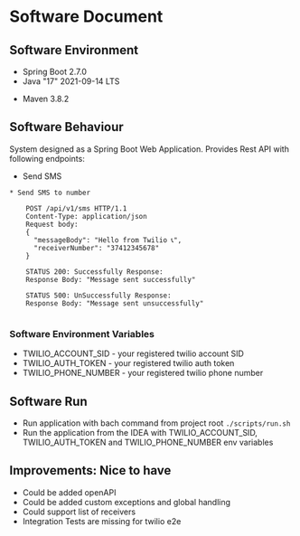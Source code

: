 # Software Document

## Software Environment

* Spring Boot 2.7.0
* Java "17" 2021-09-14 LTS
+ Maven 3.8.2

## Software Behaviour
System designed as a Spring Boot Web Application. Provides Rest API with following endpoints:

- Send SMS
```
* Send SMS to number
    
    POST /api/v1/sms HTTP/1.1
    Content-Type: application/json
    Request body:
    {
      "messageBody": "Hello from Twilio 📞",
      "receiverNumber": "37412345678"
    }
    
    STATUS 200: Successfully Response: 
    Response Body: "Message sent successfully"
    
    STATUS 500: UnSuccessfully Response: 
    Response Body: "Message sent unsuccessfully"
    
```

### Software Environment Variables
- TWILIO_ACCOUNT_SID - your registered twilio account SID
- TWILIO_AUTH_TOKEN - your registered twilio auth token
- TWILIO_PHONE_NUMBER - your registered twilio phone number

## Software Run
- Run application with bach command from project root `./scripts/run.sh`
- Run the application from the IDEA with TWILIO_ACCOUNT_SID, TWILIO_AUTH_TOKEN and TWILIO_PHONE_NUMBER env variables


## Improvements: Nice to have
- Could be added openAPI
- Could be added custom exceptions and global handling
- Could support list of receivers
- Integration Tests are missing for twilio e2e
